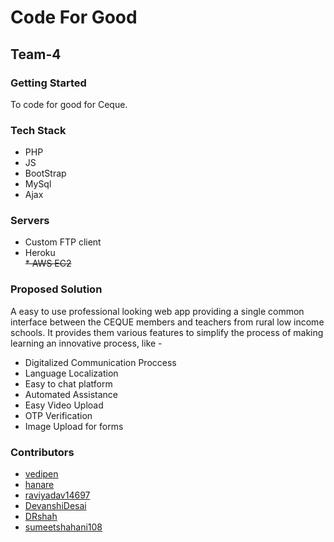 #  Code For Good
## Team-4

### Getting Started
To code for good for Ceque.

### Tech Stack
* PHP
* JS
* BootStrap
* MySql
* Ajax

### Servers
* Custom FTP client
* Heroku   
~~* AWS EC2~~
  
 ### Proposed Solution
 A easy to use professional looking web app providing a single common interface between the CEQUE members and teachers from rural low income schools. It provides them various features to simplify the process of making learning an innovative process, like -  
* Digitalized Communication Proccess  
* Language Localization
* Easy to chat platform
* Automated Assistance
* Easy Video Upload
* OTP Verification
* Image Upload for forms  
 
### Contributors

* [vedipen](https://www.github.com/vedipen)  
* [hanare](https://www.github.com/harane)  
* [raviyadav14697](https://www.github.com/raviyadav14697)  
* [DevanshiDesai](https://www.github.com/DevanshiDesai)  
* [DRshah](https://www.github.com/DRshah)  
* [sumeetshahani108](https://www.github.com/sumeetshahani108)  
